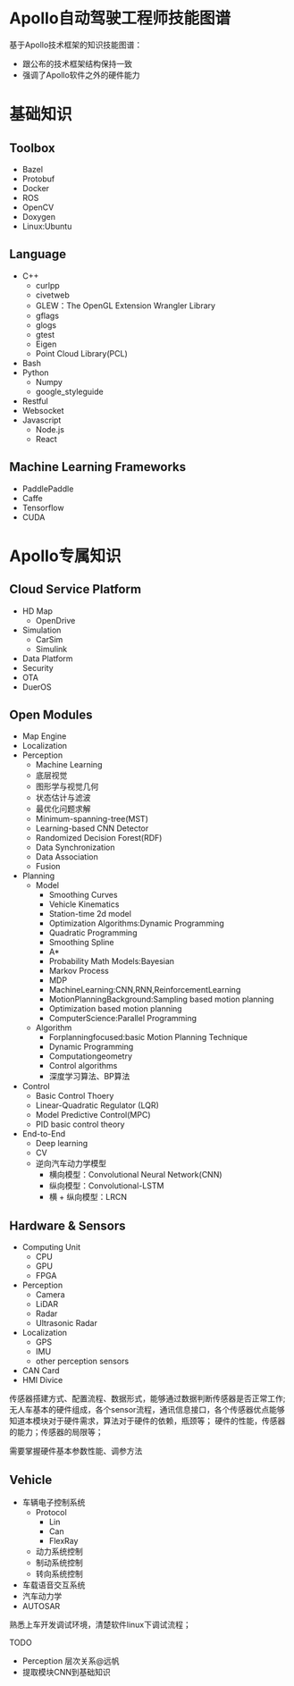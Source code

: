 # Apollo自动驾驶工程师技能图谱

基于Apollo技术框架的知识技能图谱：
- 跟公布的技术框架结构保持一致
- 强调了Apollo软件之外的硬件能力

# 基础知识
## Toolbox
- Bazel
- Protobuf
- Docker
- ROS
- OpenCV
- Doxygen
- Linux:Ubuntu

## Language

- C++
    + curlpp
    + civetweb
    + GLEW：The OpenGL Extension Wrangler Library 
    + gflags
    + glogs
    + gtest
    + Eigen
    + Point Cloud Library(PCL)
- Bash 
- Python
    + Numpy
    + google_styleguide
- Restful
- Websocket
- Javascript
    + Node.js
    + React

## Machine Learning Frameworks

- PaddlePaddle
- Caffe
- Tensorflow
- CUDA

# Apollo专属知识
## Cloud Service Platform
- HD Map
    + OpenDrive
- Simulation
    + CarSim
    + Simulink
- Data Platform
- Security
- OTA
- DuerOS

## Open Modules
+ Map Engine
+ Localization
+ Perception
    - Machine Learning
    - 底层视觉
    - 图形学与视觉几何
    - 状态估计与滤波
    - 最优化问题求解
    - Minimum-spanning-tree(MST)
    - Learning-based CNN Detector
    - Randomized Decision Forest(RDF)
    - Data Synchronization
    - Data Association
    - Fusion
+ Planning
    * Model
        - Smoothing Curves
        - Vehicle Kinematics
        - Station-time 2d model
        - Optimization Algorithms:Dynamic Programming
        - Quadratic Programming
        - Smoothing Spline
        - A*
        - Probability Math Models:Bayesian
        - Markov Process
        - MDP
        - MachineLearning:CNN,RNN,ReinforcementLearning 
        - MotionPlanningBackground:Sampling based motion planning
        - Optimization based motion planning
        - ComputerScience:Parallel Programming
    * Algorithm
        - Forplanningfocused:basic Motion Planning Technique
        - Dynamic Programming
        - Computationgeometry
        - Control algorithms
        - 深度学习算法、BP算法
+ Control
    - Basic Control Thoery
    - Linear-Quadratic Regulator (LQR)
    - Model Predictive Control(MPC)
    - PID basic control theory 
+ End-to-End
    * Deep learning
    * CV
    * 逆向汽车动力学模型
        - 横向模型：Convolutional Neural Network(CNN)
        - 纵向模型：Convolutional-LSTM
        - 横 + 纵向模型：LRCN

## Hardware & Sensors 
- Computing Unit
    + CPU
    + GPU
    + FPGA
- Perception
    + Camera
    + LiDAR
    + Radar
    + Ultrasonic Radar
- Localization
    + GPS
    + IMU
    + other perception sensors
- CAN Card
- HMI Divice

传感器搭建方式、配置流程、数据形式，能够通过数据判断传感器是否正常工作;
无人车基本的硬件组成，各个sensor流程，通讯信息接口，各个传感器优点能够知道本模块对于硬件需求，算法对于硬件的依赖，瓶颈等；
硬件的性能，传感器的能力；传感器的局限等；

需要掌握硬件基本参数性能、调参方法

## Vehicle
- 车辆电子控制系统
    + Protocol 
      - Lin
      - Can
      - FlexRay
    + 动力系统控制
    + 制动系统控制
    + 转向系统控制
- 车载语音交互系统
- 汽车动力学
- AUTOSAR

熟悉上车开发调试环境，清楚软件linux下调试流程；

TODO  
- Perception 层次关系@远帆
- 提取模块CNN到基础知识 
